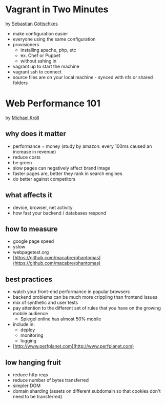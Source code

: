 Vagrant in Two Minutes
======================

by [Sebastian Göttschkes](https://twitter.com/sgoettschkes)

* make configuration easier
* everyone using the same configuration
* provisioners
  * installing apache, php, etc
  * ex. Chef or Puppet
  * without sshing in
* vagrant up to start the machine
* vagrant ssh to connect
* source files are on your local machine - synced with nfs or shared folders

Web Performance 101
===================

by [Michael Kröll](https://twitter.com/pierlopone)

why does it matter
------------------
* performance = money (study by amazon: every 100ms caused an increase in revenue)
* reduce costs
* be green
* slow pages can negatively affect brand image
* faster pages are, better they rank in search engines
* do better against competitors

what affects it
---------------
* device, browser, net activity
* how fast your backend / databases respond

how to measure
--------------
* google page speed
* yslow
* webpagetest.org
* [https://github.com/macabre/phantomas](https://github.com/macabre/phantomas)

best practices
--------------
* watch your front-end performance in popular browsers
* backend problems can be much more crippling than frontend issues
* mix of synthetic and user tests
* pay attention to the different set of rules that you have on the growing mobile audience
  * Spiegel online has almost 50% mobile
* include in:
  * deploy
  * monitoring
  * logging
* [http://www.perfplanet.com](http://www.perfplanet.com)

low hanging fruit
-----------------
* reduce http reqs
* reduce number of bytes transferred
* simpler DOM
* domain sharding (assets on different subdomain so that cookies don't need to be transferred)